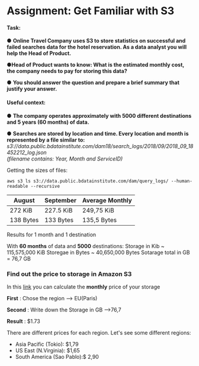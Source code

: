 # **Assignment: Get Familiar with S3**
#### **Task:**
 ● **Online Travel Company uses S3 to store statistics on successful and failed searches data for the hotel reservation. As a data analyst you will help the Head of Product.**
 
●**Head of Product wants to know: What is the estimated monthly cost, the company needs to pay for storing this data?**

● **You should answer the question and prepare a brief summary that justify your answer.**

#### **Useful context:**
● **The company operates approximately with 5000 different destinations and 5 years (60 months) of data.** 

● **Searches are stored by location and time. Every location and month is represented by a file similar to:** 
*s3://data.public.bdatainstitute.com/dam18/search_logs/2018/09/2018_09_18452212_log.json*  
*(filename contains: Year, Month and ServiceID)*

Getting the sizes of files:

~~~
aws s3 ls s3://data.public.bdatainstitute.com/dam/query_logs/ --human-readable --recursive
~~~
| August | September | Average Monthly
| ---------- | ---------- |----------|
| 272 KiB   | 227.5 KiB   | 249,75 KiB |
| 138 Bytes   | 133 Bytes   |135,5 Bytes|
Results for 1 month and 1 destination

With **60 months** of data and **5000** destinations:
Storage in Kib ~ 115,575,000 KiB
Storegae in Bytes ~ 40,650,000 Bytes
Sotarage total in GB = 76,7 GB

### Find out the price to storage in Amazon S3 ###

In this [link](https://calculator.s3.amazonaws.com/index.html) you can calculate the  **monthly** price of your storage

**First**
    : Chose the region --> EU(Paris)
    
**Second**
: Write down the Storage in GB -->76,7

**Result**
: $1.73

There are different prices for each region. Let's see some different regions:
- Asia Pacific (Tokio): $1,79
-  US East (N.Virginia): $1,65
-  South America (Sao Pablo):$ 2,90


















 


